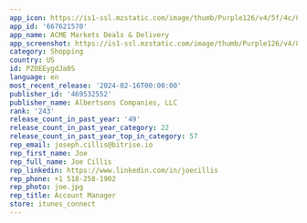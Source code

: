```yaml
---
app_icon: https://is1-ssl.mzstatic.com/image/thumb/Purple126/v4/5f/4c/80/5f4c80d5-3fe8-f20d-ba9b-2218fc9469f3/AppIcon-1x_U007emarketing-0-7-0-85-220.png/1024x1024bb.png
app_id: '667621570'
app_name: ACME Markets Deals & Delivery
app_screenshot: https://is1-ssl.mzstatic.com/image/thumb/Purple126/v4/8f/22/9a/8f229aab-2291-c7e0-d83a-9fbe7bd33bbc/4754e5b2-4b32-422f-b0e2-8dd5d7a4380d_1284x2778bb.png/1284x2778bb.png
category: Shopping
country: US
id: PZOEEygdJa0S
language: en
most_recent_release: '2024-02-16T00:00:00'
publisher_id: '469532552'
publisher_name: Albertsons Companies, LLC
rank: '243'
release_count_in_past_year: '49'
release_count_in_past_year_category: 22
release_count_in_past_year_top_in_category: 57
rep_email: joseph.cillis@bitrise.io
rep_first_name: Joe
rep_full_name: Joe Cillis
rep_linkedin: https://www.linkedin.com/in/joecillis
rep_phone: +1 518-258-1902
rep_photo: joe.jpg
rep_title: Account Manager
store: itunes_connect
---
```

